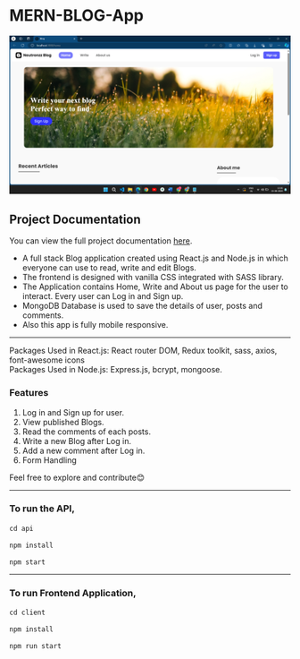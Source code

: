 # MERN-BLOG-App

![Alt text](https://github.com/Santhoshinig/Blog-Application-MERN/blob/main/Screenshot%202024-08-15%20133620.png)



## Project Documentation

You can view the full project documentation [here](https://drive.google.com/drive/folders/1GC9ruMJSlQAoPsIoa3SY07HQ8KPug2AW?usp=sharing).



* A full stack Blog application created using React.js and Node.js in which everyone can use to read, write and edit Blogs. 
* The frontend is designed with vanilla CSS integrated with SASS library.
* The Application contains Home, Write and About us page for the user to interact. Every user can Log in and Sign up. 
* MongoDB Database is used to save the details of user, posts and comments.
* Also this app is fully mobile responsive.

***

Packages Used in React.js: React router DOM, Redux toolkit, sass, axios, font-awesome icons <br />
Packages Used in Node.js: Express.js, bcrypt, mongoose.

### Features
1. Log in and Sign up for user.
2. View published Blogs.
3. Read the comments of each posts.
4. Write a new Blog after Log in.
5. Add a new comment after Log in.
6. Form Handling


Feel free to explore and contribute😊

***

### To run the API,
```
cd api

```

```
npm install
```

```
npm start

```
___
### To run Frontend Application,
```
cd client
```

```
npm install
```

```
npm run start

```






